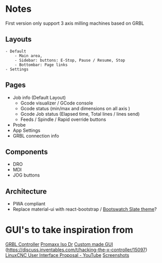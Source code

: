 # Notes
First version only support 3 axis milling machines based on GRBL

## Layouts
	- Default
		- Main area,
		- Sidebar: buttons: E-Stop, Pause / Resume, Stop
		- Bottombar: Page links
	- Settings


## Pages
- Job info (Default Layout)
	- Gcode visualizer / GCode console
	- Gcode status (min/max and dimensions on all axis )
	- Gcode Job status (Elapsed time, Total lines / lines send)
	- Feeds / Spindle / Rapid override buttons
- Probe
- App Settings
- GRBL connection info


## Components
- DRO
- MDI
- JOG buttons


## Architecture
- PWA compliant
- Replace material-ui with react-bootstrap / [Bootswatch Slate theme](https://bootswatch.com/slate/)?


# GUI's to take inspiration from
<a name="gui-1"></a>[GRBL Controller](https://zeevy.github.io/grblcontroller/file-streaming-panel.html)
<a name="gui-2"></a>[Promaxx Iso Dr](http://www.promax.it/products/IsoDr)
<a name="gui-3"></a>[Custom made GUI](https://discuss-assets.s3.amazonaws.com/original/2X/4/4aeea29f55550e8151bcb66ef948eafa1c61d467.jpg) (https://discuss.inventables.com/t/hacking-the-x-controller/15097)
<a name="gui-4"></a>[LinuxCNC User Interface Proposal - YouTube](https://www.youtube.com/watch?v=lRZ_AMuayoM) [Screenshots](https://forum.linuxcnc.org/media/kunena/attachments/24125/Thumbs.jpg)
